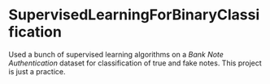 # SupervisedLearningForBinaryClassification
Used a bunch of supervised learning algorithms on a *Bank Note Authentication* dataset for classification of true and fake notes. This project is just a practice.
